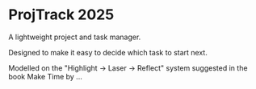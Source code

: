 # ProjTrack 2025

A lightweight project and task manager.

Designed to make it easy to decide which task to start next.

Modelled on the "Highlight -> Laser -> Reflect" system suggested in the book Make Time by ...
